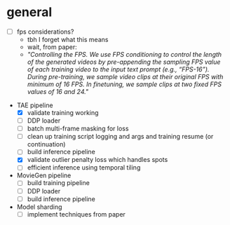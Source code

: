 # general
- [ ] fps considerations?
    - tbh I forget what this means
    - wait, from paper:
    - *"Controlling the FPS. We use FPS conditioning to control the length of the generated videos by pre-appending the sampling FPS value of each training video to the input text prompt (e.g., “FPS-16”). During pre-training, we sample video clips at their original FPS with minimum of 16 FPS. In finetuning, we sample clips at two fixed FPS values of 16 and 24."*
- TAE pipeline
    - [x] validate training working
    - [ ] DDP loader
    - [ ] batch multi-frame masking for loss
    - [ ] clean up training script logging and args and training resume (or continuation)
    - [ ] build inference pipeline
    - [x] validate outlier penalty loss which handles spots
    - [ ] efficient inference using temporal tiling
- MovieGen pipeline
    - [ ] build training pipeline
    - [ ] DDP loader
    - [ ] build inference pipeline
- Model sharding
    - [ ] implement techniques from paper
